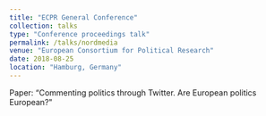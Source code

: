 ```yaml
---
title: "ECPR General Conference"
collection: talks
type: "Conference proceedings talk"
permalink: /talks/nordmedia
venue: "European Consortium for Political Research"
date: 2018-08-25
location: "Hamburg, Germany"
---
```


Paper: “Commenting politics through Twitter. Are European politics European?"